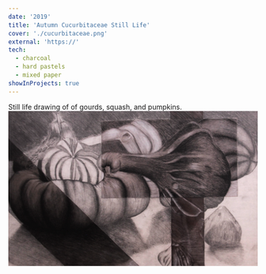 ```yaml
---
date: '2019'
title: 'Autumn Cucurbitaceae Still Life'
cover: './cucurbitaceae.png'
external: 'https://'
tech:
  - charcoal
  - hard pastels
  - mixed paper
showInProjects: true
---
```


Still life drawing of of gourds, squash, and pumpkins.
<img src="cucurbitaceae.png" alt="" style="float: initial;"/>
